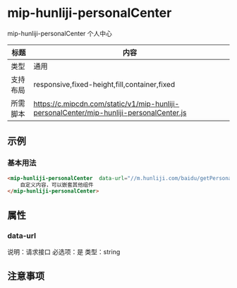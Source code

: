 # mip-hunliji-personalCenter

mip-hunliji-personalCenter 个人中心

标题|内容
----|----
类型|通用
支持布局|responsive,fixed-height,fill,container,fixed
所需脚本|https://c.mipcdn.com/static/v1/mip-hunliji-personalCenter/mip-hunliji-personalCenter.js

## 示例

### 基本用法
```html
<mip-hunliji-personalCenter  data-url="//m.hunliji.com/baidu/getPersonalCenter">
    自定义内容，可以嵌套其他组件
</mip-hunliji-personalCenter>
```

## 属性

### data-url

说明：请求接口
必选项：是
类型：string


## 注意事项

